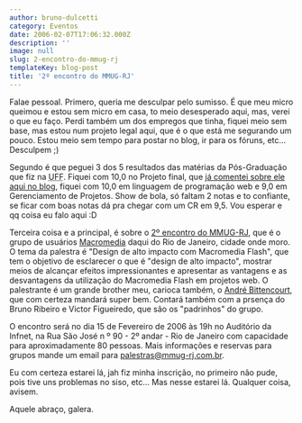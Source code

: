 ```yaml
---
author: bruno-dulcetti
category: Eventos
date: 2006-02-07T17:06:32.000Z
description: ''
image: null
slug: 2-encontro-do-mmug-rj
templateKey: blog-post
title: '2º encontro do MMUG-RJ'
---
```


Falae pessoal. Primero, queria me desculpar pelo sumisso. É que meu micro queimou e estou sem micro em casa, to meio desesperado aqui, mas, verei o que eu faço. Perdi também um dos empregos que tinha, fiquei meio sem base, mas estou num projeto legal aqui, que é o que está me segurando um pouco. Estou meio sem tempo para postar no blog, ir para os fóruns, etc... Desculpem ;)

Segundo é que peguei 3 dos 5 resultados das matérias da Pós-Graduação que fiz na <abbr title="Universidade Federal Fluminense">UFF</abbr>. Fiquei com 10,0 no Projeto final, que <a href="/projeto-final.html">já comentei sobre ele aqui no blog</a>, fiquei com 10,0 em linguagem de programação web e 9,0 em Gerenciamento de Projetos. Show de bola, só faltam 2 notas e to confiante, se ficar com boas notas dá pra chegar com um CR em 9,5. Vou esperar e qq coisa eu falo aqui :D

Terceira coisa e a principal, é sobre o <a href="http://www.mmug-rj.com.br/atividades.cfm">2º encontro do MMUG-RJ</a>, que é o grupo de usuários <a href="http://www.macromedia.com.br">Macromedia</a> daqui do Rio de Janeiro, cidade onde moro. O tema da palestra é "Design de alto impacto com Macromedia Flash", que tem o objetivo de esclarecer o que é "design de alto impacto", mostrar meios de alcançar efeitos impressionantes e apresentar as vantagens e as desvantagens da utilização do Macromedia Flash em projetos web. O palestrante é um grande brother meu, carioca também, o <a href="http://www.andrebittencourt.com.br">André Bittencourt</a>, que com certeza mandará super bem. Contará também com a prsença do Bruno Ribeiro e Victor Figueiredo, que são os "padrinhos" do grupo.

O encontro será no dia 15 de Fevereiro de 2006 às 19h no Auditório da Infnet, na Rua São José n º 90 - 2º andar - Rio de Janeiro com capacidade para aproximadamente 80 pessoas. Mais informações e reservas para grupos mande um email para <a href="mailto:palestras@mmug-rj.com.br">palestras@mmug-rj.com.br</a>.

Eu com certeza estarei lá, jah fiz minha inscrição, no primeiro não pude, pois tive uns problemas no siso, etc... Mas nesse estarei lá. Qualquer coisa, avisem.

Aquele abraço, galera.
